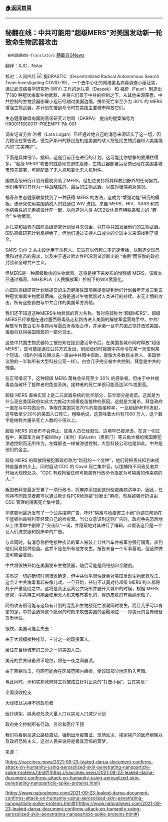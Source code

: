 ###  [:house:返回首頁](https://github.com/ourhimalayas/txt)
---


## 秘翻在线：中共可能用“超级MERS”对美国发动新一轮致命生物武器攻击
` 秘密翻譯組G-Translators` [轉載自GNews](https://gnews.org/zh-hans/1553356/)

翻译：XJC，Nstar

校对：人间四月
![](https://assets.gnews.org/wp-content/uploads/2021/09/Screenshot-2021-09-25-112005.jpg)
据DRASTIC（Decentralized Radical Autonomous Search Team Investigating COVID-19），一个去中心化的网络匿名病毒调查小组证实，通过武汉病毒学研究所 (WIV) 工作的达扎克（Daszak） 和 福奇（Fauci）制造出了180 种冠状病毒生物武器，并将它们置于中共的控制之下。从其他来源获悉，中共控制的生物武器部署小组已经越过美国边境，携带死亡率至少为 30% 的 MERS 增强生物武器，并计划在接到命令时在美国主要城市释放它们。

生态健康联盟向国防高级研究计划局（DARPA） 提出的提案编号为HR001118S0017-PREEMPT-PA-001

调查记者劳拉·洛根（Lara Logan）已经通过她自己的消息来源证实了这一切，因为她现在警告说，德克萨斯州的移民危机是美国的敌人把危险生物武器带入美国境内的“完美掩护”。

下面是具体细节。据知，这是目前正在进行的计划。这可能比你想象的要糟糕得多。“超级 MERS”攻击的威胁现在迫在眉睫，生物武器部署运营商已经在美国各城市预先部署，可能配备了无人机和雾化无人机附件。

国防高级研究计划局最初资助了MERS，但拒绝支持将其释放到野外的任何努力。他们希望将其作为一种战略性的、最后的生物武器，以应对极端紧急情况。

福奇和生态健康联盟找到了一种获得 MERS 的方法，这成为“增强功能”研究的模板，该研究使用美国纳税人的钱通过 WIV 洗钱。来自 MERS、HIV、SARS 和其他病毒株的元素被设计在一起，以创造对人类 ACE2受体具有特殊亲和力的 “嵌合” 生物武器。

达扎克和福奇向国防高级研究计划局寻求资金，以在中共国发展他们的生物武器。国防高级研究计划局拒绝了。但他们通过支持人口减少的全球​​主义来源找到了资金。

SARS-CoV-2 从未设计用于杀死人。它旨在以低死亡率迅速传播，以制造全球恐慌和对疫苗的需求，以及由于通过欺诈性PCR测试诊断出的 “病例”而导致的政府封锁和全球共产主义。

但MERS是一种超级致命的生物武器。这将是接下来发布的增强版 MERS，该版本已通过福奇、NIH和PLA（人民解放军）控制下的WIV武器化。

向国防高级研究计划局提交的生态健康联盟项目提案提到他们计划每年开发三到五种冠状病毒生物武器菌株。这将是通过生物武器对人类进行的持续、永无止境的攻击，所有这些都由与中共合作的美国军方资助。

我们还不知道这种MERS生物武器的官方名称，暂时将其称为“超级MERS”。超级MERS已经掌握在通过墨西哥毒品走私路线进入美国的解放军运营商手中。中共/解放军有数百名军事顾问与墨西哥毒贩合作，并承诺一旦中共国占领并击败美国，毒贩将获得美国南部的一部分领土。

这些中共国生物武器特工被告知在接到激活命令后，在美国各城市同时释放“超级 MERS”，这可能是通过公共方式发出，例如纽约时报被中共命令在某一天使用某个短语。（纽约时报长期以来一直由中共暗中资助，就像大多数民主党人、美国参议院的一半和所有大型科技公司一样）。白宫几乎完全被中共控制，拜登是中共的傀儡。

在正常情况下，这种超级 MERS 菌株会杀死至少 30% 的感染者。但由于中共病毒疫苗破坏了接种者的免疫系统，接种者的死亡率很可能高达50%或更高。

超级 MERS 毒株实际上是二元武器系统的后半部分，前半部分是疫苗。这就是为什么现在美国政府如此大力推动大规模疫苗接种的原因。这就是大屠杀。拜登政府一直在与中共国合作，争取在美国实现70%的疫苗接种率，一旦超级MERS发射，这导致至少20%的美国人口死亡。粗略地说，这意味着大约有7000 万人，这个数字是纳粹大屠杀死亡人数的十倍以上。

超级 MERS 的发布不会停止。放毒人员已经就位。边境早已被渗透。在这一切过程中，美国军方由于被Milley（米利）和Austin（奥斯汀）等五角大楼的叛国罪犯渗透控制而无所作为。左媒都也一样被渗透控制，大型科技公司也是如此。中共是他们的金主。

超级 MERS 的释放将被犯罪政府称为“新冠的一个变种”，他们将把责任扣到未接种疫苗者的头上，同时启动 CDC 的 Covid 死亡集中营，以围捕持不同政见者并开始大规模处决。“CDC 有权拘留任何可能患有行政命令指定为可隔离的传染病的人。”

叛国者拜登最近签署了一项行政令，将麻疹添加到这份检疫疾病清单中。因此，任何持不同政见者都可以通过欺诈性PCR检测被“诊断出”麻疹，然后被强行扔进由 CDC 管理的隔离死亡集中营。

华盛顿州最近发布了一个公共招聘广告，呼吁“隔离与检疫罢工小组”协调员帮助在华盛顿州森特利亚经营自己的检疫营。当公众意识到这则广告时，政府争先恐后地从工作清单中删除了“突击队”一词，并隐蔽地对其进行了编辑，以假装这只是一个让人们洗衣服和换床单的广告。

与此同时，有消息称拒绝接种疫苗的军人被装上公共汽车并被军方强行隔离，直到他们同意接种疫苗。这并不是在所有地方发生。报告来自一个军事基地，但这种做法可能会蔓延。

中共将很快开始在美国发布生物武器，随后可能是网络战和金融战。

虽然这一切的确切时间很难确定，但中共似乎很快就会对美国发动生物武器攻击，这会让中共病毒看起来像儿戏。一旦开始，任何不认真对待超级 MERS 的人都将处于严重危险之中。这将是真正远离公共场所并避开大城市的时候，根据 MERS 研究，中共特工可能会使用无人机来散布雾化的、穿透皮肤的有毒纳米粒子。

网络攻击很可能与这场有计划的混乱和生物战死亡浪潮同时发生，而且几乎可以肯定的是，中共会选择这个脆弱的时刻来攻击美国的金融地位——即美元的世界储备货币地位。

很快，美国可能会失去：

由于大规模接种疫苗，三分之一的现役军人。

居住在目标城市的三分之一的美国人口。

美元的世界储备货币地位，将在一夜之间崩溃。

由于网络攻击，电网可能会在区域范围内瘫痪，使该国部分地区陷入黑暗。

与此同时，州和联邦政府特工将被成立针对民众的“打击小组”，旨在实现：

全国没收枪支

大规模处决持不同政见者

医疗绑架、隔离和处决大量人口以实现人口减少计划

政府完全控制所有行动、言论和医疗干预

我们将看到高速公路检查站、强制出示疫苗证、现场处决、挨家挨户的医疗绑架以及政府恐怖主义，这对人民来说将是极其恐怖的噩梦。

来源：

[https://vaccines.news/2021-09-23-leaked-darpa-document-confirms-attack-on-humanity-using-aerosolized-skin-penetrating-nanoparticle-spike-proteins.html#](https://vaccines.news/2021-09-23-leaked-darpa-document-confirms-attack-on-humanity-using-aerosolized-skin-penetrating-nanoparticle-spike-proteins.html)

[https://www.naturalnews.com/2021-09-23-leaked-darpa-document-confirms-attack-on-humanity-using-aerosolized-skin-penetrating-nanoparticle-spike-proteins.html#](https://www.naturalnews.com/2021-09-23-leaked-darpa-document-confirms-attack-on-humanity-using-aerosolized-skin-penetrating-nanoparticle-spike-proteins.html#)

